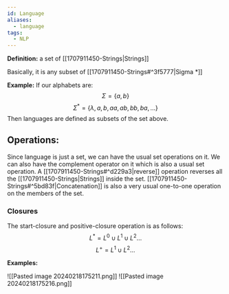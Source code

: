 ```yaml
---
id: Language
aliases:
  - language
tags:
  - NLP
---
```

**Definition:** a set of [[1707911450-Strings|Strings]] 

Basically, it is any subset of [[1707911450-Strings#^3f5777|Sigma *]]

**Example:**
If our alphabets are:
$$\Sigma = \{a, b\}$$
$$\Sigma^* = \{\lambda, a, b, aa, ab, bb, ba, \dots\}$$
Then languages are defined as subsets of the set above.

## Operations:
Since language is just a set, we can have the usual set operations on it. 
We can also have the complement operator on it which is also a usual set operation.
A [[1707911450-Strings#^d229a3|reverse]] operation reverses all the [[1707911450-Strings|Strings]] inside the set.
[[1707911450-Strings#^5bd83f|Concatenation]] is also a very usual one-to-one operation on the members of the set.

### Closures
The start-closure and positive-closure operation is as follows:
$$L^* = L^0 \cup L^1 \cup L^2 \dots$$
$$L^+ = L^1  \cup L^2 \dots$$

**Examples:**

![[Pasted image 20240218175211.png]]
![[Pasted image 20240218175216.png]]